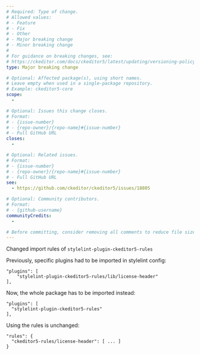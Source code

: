 ```yaml
---
# Required: Type of change.
# Allowed values:
# - Feature
# - Fix
# - Other
# - Major breaking change
# - Minor breaking change
#
# For guidance on breaking changes, see:
# https://ckeditor.com/docs/ckeditor5/latest/updating/versioning-policy.html#major-and-minor-breaking-changes
type: Major breaking change

# Optional: Affected package(s), using short names.
# Leave empty when used in a single-package repository.
# Example: ckeditor5-core
scope:
  - 

# Optional: Issues this change closes.
# Format:
# - {issue-number}
# - {repo-owner}/{repo-name}#{issue-number}
# - Full GitHub URL
closes:
  - 

# Optional: Related issues.
# Format:
# - {issue-number}
# - {repo-owner}/{repo-name}#{issue-number}
# - Full GitHub URL
see:
  - https://github.com/ckeditor/ckeditor5/issues/18805

# Optional: Community contributors.
# Format:
# - {github-username}
communityCredits:
  - 

# Before committing, consider removing all comments to reduce file size and enhance readability.
---
```


Changed import rules of `stylelint-plugin-ckeditor5-rules`

Previously, specific plugins had to be imported in stylelint config:

```
"plugins": [
    "stylelint-plugin-ckeditor5-rules/lib/license-header"
],
```

Now, the whole package has to be imported instead:

```
"plugins": [
  "stylelint-plugin-ckeditor5-rules"
],
```

Using the rules is unchanged:

```
"rules": {
  "ckeditor5-rules/license-header": [ ... ]
}
```
